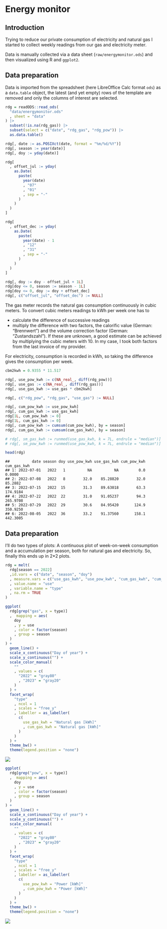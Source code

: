 Energy monitor
================

## Introduction

Trying to reduce our private consumption of electricity and natural gas
I started to collect weekly readings from our gas and electricity meter.

Data is manually collected via a data sheet (`raw/energymonitor.ods`)
and then visualized using R and `ggplot2`.

## Data preparation

Data is imported from the spreadsheet (here LibreOffice Calc format
`ods`) as a `data.table` object, the latest (and yet empty) rows of the
template are removed and only the columns of interest are selected.

``` r
rdg = readODS::read_ods(
  "data/energymonitor.ods"
  , sheet = "data"
) |> 
  subset(!is.na(rdg_gas)) |> 
  subset(select = c("date", "rdg_gas", "rdg_pow")) |> 
  as.data.table()

rdg[, date := as.POSIXct(date, format = "%m/%d/%Y")]
rdg[, season := year(date)]
rdg[, doy := yday(date)]

rdg[
  , offset_jul := yday(
    as.Date(
      paste(
        year(date)
        , "07"
        , "01"
        , sep = "-"
      )
    )
  )
]

rdg[
  , offset_dec := yday(
    as.Date(
      paste(
        year(date) - 1
        , "12"
        , "31"
        , sep = "-"
      )
    )
  )
]

rdg[, doy := doy - offset_jul + 1L]
rdg[doy <= 0, season := season - 1L]
rdg[doy <= 0, doy := doy + offset_dec]
rdg[, c("offset_jul", "offset_dec") := NULL]
```

The gas meter records the natural gas consumption continuously in cubic
meters. To convert cubic meters readings to kWh per week one has to

- calculate the difference of successive readings
- multiply the difference with two factors, the calorific value (German:
  “Brennwert”) and the volume correction factor (German:
  “Zustandszahl”). If these are unknown, a good estimate can be achieved
  by multiplying the cubic meters with 10. In my case, I took both
  factors from the last invoice of my provider.

For electricity, consumption is recorded in kWh, so taking the
difference gives the consumption per week.

``` r
cbm2kwh = 0.9355 * 11.517 

rdg[, use_pow_kwh := c(NA_real_, diff(rdg_pow))]
rdg[, use_gas := c(NA_real_, diff(rdg_gas))]
rdg[, use_gas_kwh := use_gas * cbm2kwh]

rdg[, c("rdg_pow", "rdg_gas", "use_gas") := NULL]

rdg[, cum_pow_kwh := use_pow_kwh]
rdg[, cum_gas_kwh := use_gas_kwh]
rdg[1L, cum_pow_kwh := 0]
rdg[1L, cum_gas_kwh := 0]
rdg[, cum_pow_kwh := cumsum(cum_pow_kwh), by = season]
rdg[, cum_gas_kwh := cumsum(cum_gas_kwh), by = season]

# rdg[, sm_gas_kwh := runmed(use_gas_kwh, k = 7L, endrule = "median")]
# rdg[, sm_pow_kwh := runmed(use_pow_kwh, k = 7L, endrule = "median")]

head(rdg)
```

    ##          date season doy use_pow_kwh use_gas_kwh cum_pow_kwh cum_gas_kwh
    ## 1: 2022-07-01   2022   1          NA          NA         0.0      0.0000
    ## 2: 2022-07-08   2022   8        32.0    85.28820        32.0     85.2882
    ## 3: 2022-07-15   2022  15        31.3    89.63018        63.3    174.9184
    ## 4: 2022-07-22   2022  22        31.0    91.05237        94.3    265.9708
    ## 5: 2022-07-29   2022  29        30.6    84.95420       124.9    350.9250
    ## 6: 2022-08-05   2022  36        33.2    91.37560       158.1    442.3005

## Data preparation

I’ll do two types of plots: A continuous plot of week-on-week
consumption and a accumulation per season, both for natural gas and
electricity. So, finally this ends up in 2\*2 plots.

``` r
rdg = melt(
  rdg[season == 2022]
  ,id.vars = c("date", "season", "doy")
  , measure.vars = c("use_gas_kwh", "use_pow_kwh", "cum_gas_kwh", "cum_pow_kwh")
  , value.name = "use"
  , variable.name = "type"
  , na.rm = TRUE
)
```

``` r
ggplot(
  rdg[grep("gas", x = type)]
  ,  mapping = aes(
    doy
    , y = use
    , color = factor(season)
    , group = season
  )
) + 
  geom_line() + 
  scale_x_continuous("Day of year") + 
  scale_y_continuous("") + 
  scale_color_manual(
    ""
    , values = c(
      "2022" = "gray80"
      , "2023" = "gray20"
    )
  ) + 
  facet_wrap(
    "type"
    , ncol = 1
    , scales = "free_y"
    , labeller = as_labeller(
      c(
        use_gas_kwh = "Natural gas [kWh]"
        , cum_gas_kwh = "Natural gas [kWh]"
      )
    )
  ) +
  theme_bw() + 
  theme(legend.position = "none")
```

![](README_files/figure-gfm/plt-gas-1.png)<!-- -->

``` r
ggplot(
  rdg[grep("pow", x = type)]
  ,  mapping = aes(
    doy
    , y = use
    , color = factor(season)
    , group = season
  )
) + 
  geom_line() + 
  scale_x_continuous("Day of year") + 
  scale_y_continuous("") + 
  scale_color_manual(
    ""
    , values = c(
      "2022" = "gray80"
      , "2023" = "gray20"
    )
  ) + 
  facet_wrap(
    "type"
    , ncol = 1
    , scales = "free_y"
    , labeller = as_labeller(
      c(
        use_pow_kwh = "Power [kWh]"
        , cum_pow_kwh = "Power [kWh]"
      )
    )
  ) +
  theme_bw() + 
  theme(legend.position = "none")
```

![](README_files/figure-gfm/plt-pow-1.png)<!-- -->
